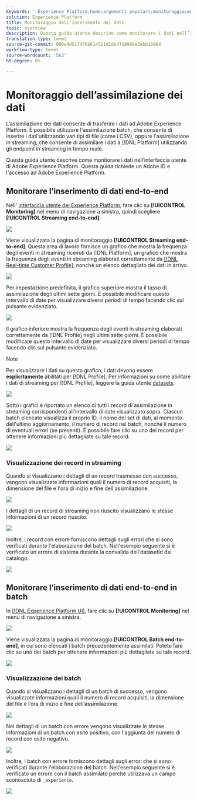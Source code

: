 ```yaml
---
keywords: ' Experience Platform;home;argomenti popolari;monitoraggio;monitorare;flussi di dati;monitorare l''assimilazione dei dati;inserimento dei dati;visualizzare i record;visualizzare i batch;'
solution: Experience Platform
title: Monitoraggio dell'inserimento dei dati
topic: overview
description: Questa guida utente descrive come monitorare i dati nell’interfaccia utente di Adobe Experience Platform. Questa guida richiede un Adobe ID  e l'accesso ad Adobe Experience Platform.
translation-type: tm+mt
source-git-commit: 089a4d517476b614521d1db4718966e3ebb13064
workflow-type: tm+mt
source-wordcount: '563'
ht-degree: 0%

---
```



# Monitoraggio dell’assimilazione dei dati

L’assimilazione dei dati consente di trasferire i dati ad Adobe Experience Platform. È possibile utilizzare l&#39;assimilazione batch, che consente di inserire i dati utilizzando vari tipi di file (come i CSV), oppure l&#39;assimilazione in streaming, che consente di assimilare i dati a [!DNL Platform] utilizzando gli endpoint in streaming in tempo reale.

Questa guida utente descrive come monitorare i dati nell’interfaccia utente di Adobe Experience Platform. Questa guida richiede un Adobe ID  e l&#39;accesso ad Adobe Experience Platform.

## Monitorare l’inserimento di dati end-to-end

Nell&#39; [ interfaccia utente del Experience Platform](https://platform.adobe.com), fare clic su **[!UICONTROL Monitoring]** nel menu di navigazione a sinistra, quindi scegliere **[!UICONTROL Streaming end-to-end]**.

![](../images/quality/monitor-data-flows/click-streaming-end-to-end.png)

Viene visualizzata la pagina di monitoraggio **[!UICONTROL Streaming end-to-end]**. Questa area di lavoro fornisce un grafico che mostra la frequenza degli eventi in streaming ricevuti da [!DNL Platform], un grafico che mostra la frequenza degli eventi in streaming elaborati correttamente da [[!DNL Real-time Customer Profile]](../../profile/home.md), nonché un elenco dettagliato dei dati in arrivo.

![](../images/quality/monitor-data-flows/list-streams.png)

Per impostazione predefinita, il grafico superiore mostra il tasso di assimilazione degli ultimi sette giorni. È possibile modificare questo intervallo di date per visualizzare diversi periodi di tempo facendo clic sul pulsante evidenziato.

![](../images/quality/monitor-data-flows/list-streams-focus-on-top-graph.png)

Il grafico inferiore mostra la frequenza degli eventi in streaming elaborati correttamente da [!DNL Profile] negli ultimi sette giorni. È possibile modificare questo intervallo di date per visualizzare diversi periodi di tempo facendo clic sul pulsante evidenziato.

>[!NOTE]
>
>Per visualizzare i dati su questo grafico, i dati devono essere **esplicitamente** abilitati per [!DNL Profile]. Per informazioni su come abilitare i dati di streaming per [!DNL Profile], leggere la guida utente [datasets](../../catalog/datasets/user-guide.md#enable-a-dataset-for-real-time-customer-profile).

![](../images/quality/monitor-data-flows/list-streams-focus-on-bottom-graph.png)

Sotto i grafici è riportato un elenco di tutti i record di assimilazione in streaming corrispondenti all’intervallo di date visualizzato sopra. Ciascun batch elencato visualizza il proprio ID, il nome del set di dati, al momento dell&#39;ultimo aggiornamento, il numero di record nel batch, nonché il numero di eventuali errori (se presenti). È possibile fare clic su uno dei record per ottenere informazioni più dettagliate su tale record.

![](../images/quality/monitor-data-flows/list-streams-focus-on-streams.png)

### Visualizzazione dei record in streaming

Quando si visualizzano i dettagli di un record trasmesso con successo, vengono visualizzate informazioni quali il numero di record acquisiti, la dimensione del file e l&#39;ora di inizio e fine dell&#39;assimilazione.

![](../images/quality/monitor-data-flows/successful-streaming-record.png)

I dettagli di un record di streaming non riuscito visualizzano le stesse informazioni di un record riuscito.

![](../images/quality/monitor-data-flows/failed-batch.png)

Inoltre, i record con errore forniscono dettagli sugli errori che si sono verificati durante l&#39;elaborazione del batch. Nell&#39;esempio seguente si è verificato un errore di sistema durante la convalida dell&#39;datasetId dal catalogo.

![](../images/quality/monitor-data-flows/failed-batch-details.png)

## Monitorare l’inserimento di dati end-to-end in batch

In [[!DNL Experience Platform UI]](https://platform.adobe.com), fare clic su **[!UICONTROL Monitoring]** nel menu di navigazione a sinistra.

![](../images/quality/monitor-data-flows/click-monitoring.png)

Viene visualizzata la pagina di monitoraggio **[!UICONTROL Batch end-to-end]**, in cui sono elencati i batch precedentemente assimilati. Potete fare clic su uno dei batch per ottenere informazioni più dettagliate su tale record.

![](../images/quality/monitor-data-flows/list-batches.png)

### Visualizzazione dei batch

Quando si visualizzano i dettagli di un batch di successo, vengono visualizzate informazioni quali il numero di record acquisiti, la dimensione del file e l’ora di inizio e fine dell’assimilazione.

![](../images/quality/monitor-data-flows/successful-batch.png)

Nei dettagli di un batch con errore vengono visualizzate le stesse informazioni di un batch con esito positivo, con l&#39;aggiunta del numero di record con esito negativo.

![](../images/quality/monitor-data-flows/failed-streaming-record.png)

Inoltre, i batch con errore forniscono dettagli sugli errori che si sono verificati durante l&#39;elaborazione del batch. Nell&#39;esempio seguente si è verificato un errore con il batch assimilato perché utilizzava un campo sconosciuto di `_experience`.

![](../images/quality/monitor-data-flows/failed-streaming-record-details.png)